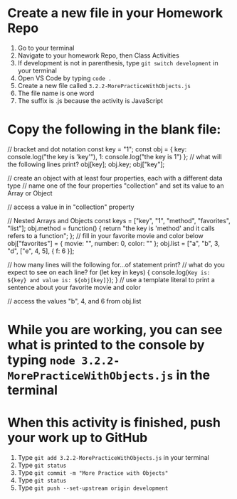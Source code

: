 # Create a new file in your Homework Repo
1. Go to your terminal
2. Navigate to your homework Repo, then Class Activities
3. If development is not in parenthesis, type `git switch development` in your terminal
4. Open VS Code by typing `code .`
5. Create a new file called `3.2.2-MorePracticeWithObjects.js`
  1. The file name is one word
  2. The suffix is .js because the activity is JavaScript

# Copy the following in the blank file:

// bracket and dot notation
const key = "1";
const obj = {
  key: console.log("the key is 'key'"),
  1: console.log("the key is 1")
};
// what will the following lines print?
obj[key];
obj.key;
obj["key"];

// create an object with at least four properties, each with a different data type
// name one of the four properties "collection" and set its value to an Array or Object

// access a value in in "collection" property

// Nested Arrays and Objects
const keys = ["key", "1", "method", "favorites", "list"];
obj.method = function() {
  return "the key is 'method' and it calls refers to a function";
};
// fill in your favorite movie and color below
obj["favorites"] = {
  movie: "",
  number: 0,
  color: ""
};
obj.list = ["a", "b", 3, "d", ["e", 4, 5], { f: 6 }];

// how many lines will the following for...of statement print?
// what do you expect to see on each line?
for (let key in keys) {
  console.log(`Key is: ${key} and value is: ${obj[key]}`);
}
// use a template literal to print a sentence about your favorite movie and color

// access the values "b", 4, and 6 from obj.list


# While you are working, you can see what is printed to the console by typing `node 3.2.2-MorePracticeWithObjects.js` in the terminal

# When this activity is finished, push your work up to GitHub
1. Type `git add 3.2.2-MorePracticeWithObjects.js` in your terminal
2. Type `git status`
3. Type `git commit -m "More Practice with Objects"`
4. Type `git status`
5. Type `git push --set-upstream origin development`
